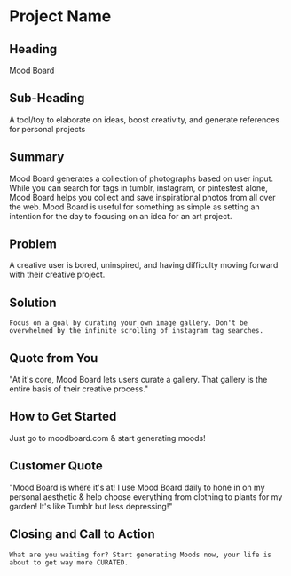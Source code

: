 # Project Name #

<!-- 
> This material was originally posted [here](http://www.quora.com/What-is-Amazons-approach-to-product-development-and-product-management). It is reproduced here for posterities sake.

There is an approach called "working backwards" that is widely used at Amazon. They work backwards from the customer, rather than starting with an idea for a product and trying to bolt customers onto it. While working backwards can be applied to any specific product decision, using this approach is especially important when developing new products or features.

For new initiatives a product manager typically starts by writing an internal press release announcing the finished product. The target audience for the press release is the new/updated product's customers, which can be retail customers or internal users of a tool or technology. Internal press releases are centered around the customer problem, how current solutions (internal or external) fail, and how the new product will blow away existing solutions.

If the benefits listed don't sound very interesting or exciting to customers, then perhaps they're not (and shouldn't be built). Instead, the product manager should keep iterating on the press release until they've come up with benefits that actually sound like benefits. Iterating on a press release is a lot less expensive than iterating on the product itself (and quicker!).

If the press release is more than a page and a half, it is probably too long. Keep it simple. 3-4 sentences for most paragraphs. Cut out the fat. Don't make it into a spec. You can accompany the press release with a FAQ that answers all of the other business or execution questions so the press release can stay focused on what the customer gets. My rule of thumb is that if the press release is hard to write, then the product is probably going to suck. Keep working at it until the outline for each paragraph flows. 

Oh, and I also like to write press-releases in what I call "Oprah-speak" for mainstream consumer products. Imagine you're sitting on Oprah's couch and have just explained the product to her, and then you listen as she explains it to her audience. That's "Oprah-speak", not "Geek-speak".

Once the project moves into development, the press release can be used as a touchstone; a guiding light. The product team can ask themselves, "Are we building what is in the press release?" If they find they're spending time building things that aren't in the press release (overbuilding), they need to ask themselves why. This keeps product development focused on achieving the customer benefits and not building extraneous stuff that takes longer to build, takes resources to maintain, and doesn't provide real customer benefit (at least not enough to warrant inclusion in the press release).
 -->
 
## Heading ##
  Mood Board

## Sub-Heading ##
  A tool/toy to elaborate on ideas, boost creativity, and generate references for personal projects

## Summary ##
  Mood Board generates a collection of photographs based on user input.
  While you can search for tags in tumblr, instagram, or pintestest alone, Mood Board helps you collect and save inspirational photos from all over the web. Mood Board is useful for something as simple as setting an intention for the day to focusing on an idea for an art project.

## Problem ##
  A creative user is bored, uninspired, and having difficulty moving forward with their creative project.

## Solution ##
	Focus on a goal by curating your own image gallery. Don't be overwhelmed by the infinite scrolling of instagram tag searches.

## Quote from You ##
  "At it's core, Mood Board lets users curate a gallery. That gallery is the entire basis of their creative process."

## How to Get Started ##
  Just go to moodboard.com & start generating moods!

## Customer Quote ##
  "Mood Board is where it's at! I use Mood Board daily to hone in on my personal aesthetic & help choose everything from clothing to plants for my garden! It's like Tumblr but less depressing!"

## Closing and Call to Action ##
	What are you waiting for? Start generating Moods now, your life is about to get way more CURATED.
